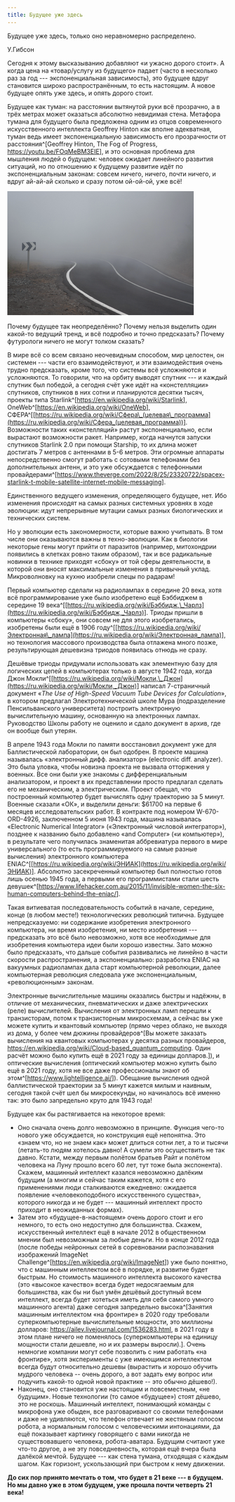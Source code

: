 ```yaml
---
title: Будущее уже здесь
---
```


Будущее уже здесь, только оно неравномерно распределено.

У.Гибсон

Сегодня к этому высказыванию добавляют «и ужасно дорого стоит». А когда
цена на «товар/услугу из будущего» падает (часто в несколько раз за
год --- экспоненциальная зависимость), это будущее вдруг становится
широко распространённым, то есть настоящим. А новое будущее опять уже
здесь, и опять дорого стоит.

Будущее как туман: на расстоянии вытянутой руки всё прозрачно, а в трёх
метрах может оказаться абсолютно невидимая стена. Метафора тумана для
будущего была предложена одним из отцов современного искусственного
интеллекта Geoffrey Hinton как вполне адекватная, туман ведь имеет
экспоненциальную зависимость его прозрачности от
расстояния^[Geoffrey Hinton, The Fog of Progress,
<https://youtu.be/FOqMeBM3EIE>], и это основная проблема
для мышления людей о будущем: человек ожидает линейного развития
ситуаций, но по отношению к будущему развитие идёт по экспоненциальным
законам: совсем ничего, ничего, почти ничего, и вдруг ай-ай-ай сколько и
сразу потом ой-ой-ой, уже всё!


![](01-the-future-is-already-here-29.png)


Почему будущее так неопределённо? Почему нельзя выделить один какой-то
ведущий тренд, и всё подробно и точно предсказать? Почему футурологи
ничего не могут толком сказать?

В мире всё со всем связано неочевидным способом, мир целостен, он
системен --- части его взаимодействуют, и эти взаимодействия очень
трудно предсказать, кроме того, что системы всё усложняются и
усложняются. То говорили, что на орбиту выводят спутник --- и каждый
спутник был победой, а сегодня счёт уже идёт на «констелляции»
спутников, спутников в них сотни и планируются десятки тысяч, проекты
типа
Starlink^[<https://en.wikipedia.org/wiki/Starlink>],
OneWeb^[<https://en.wikipedia.org/wiki/OneWeb>],
СФЕРА^[[https://ru.wikipedia.org/wiki/Сфера\_(целевая\_программа](https://ru.wikipedia.org/wiki/Сфера_(целевая_программа))].
Возможности таких «констелляций» растут экспоненциально, если вырастают
возможности ракет. Например, когда начнутся запуски спутников Starlink
2.0 при помощи Starship, то их длина может достигать 7 метров с
антеннами в 5-6 метров. Эти огромные аппараты непосредственно смогут
работать с сотовыми телефонами без дополнительных антенн, и это уже
обсуждается с телефонными
провайдерами^[<https://www.theverge.com/2022/8/25/23320722/spacex-starlink-t-mobile-satellite-internet-mobile-messaging>].

Единственного ведущего изменения, определяющего будущее, нет. Ибо
изменения происходят на самых разных системных уровнях в ходе эволюции:
идут непрерывные мутации самых разных биологических и технических
систем.

Но у эволюции есть закономерности, которые важно учитывать. В том числе
они оказываются важны в техно-эволюции. Как в биологии некоторые гены
могут прийти от паразитов (например, митохондрии появились в клетках
ровно таким образом), так и все радикальные новинки в технике приходят
«сбоку» от той сферы деятельности, в которой они вносят максимальные
изменения в привычный уклад. Микроволновку на кухню изобрели спецы по
радарам!

Первый компьютер сделали на радиолампах в середине 20 века, хотя всё
программирование уже было изобретено ещё Бэббиджем в середине 19
века^[[https://ru.wikipedia.org/wiki/Бэббидж,\_Чарлз](https://ru.wikipedia.org/wiki/Бэббидж,_Чарлз)].
Триоды пришли в компьютеры «сбоку», они совсем не для этого
изобретались, изобретены были ещё в 1906
году^[[https://ru.wikipedia.org/wiki/Электронная\_лампа](https://ru.wikipedia.org/wiki/Электронная_лампа)],
но технология массового производства была отлажена много позже,
результирующая дешевизна триодов появилась отнюдь не сразу.

Дешёвые триоды придумали использовать как элементную базу для логических
цепей в компьютерах только в августе 1942 года, когда Джон
Мокли^[[https://ru.wikipedia.org/wiki/Мокли,\_Джон](https://ru.wikipedia.org/wiki/Мокли,_Джон)]
написал 7-страничный документ «*The Use of High-Speed Vacuum Tube
Devices for Calculation*», в котором предлагал Электротехнической школе
Мура (подразделение Пенсильванского университета) построить электронную
вычислительную машину, основанную на электронных лампах. Руководство
Школы работу не оценило и сдало документ в архив, где он вообще был
утерян.

В апреле 1943 года Мокли по памяти восстановил документ уже для
Баллистической лаборатории, он был одобрен. В проекте машина называлась
«электронный дифф. анализатор» (electronic diff. analyzer). Это была
уловка, чтобы новизна проекта не вызвала отторжения у военных. Все они
были уже знакомы с дифференциальным анализатором, и проект в их
представлении просто предлагал сделать его не механическим, а
электрическим. Проект обещал, что построенный компьютер будет вычислять
одну траекторию за 5 минут. Военные сказали «ОК», и выделили деньги:
\$61700 на первые 6 месяцев исследовательских работ. В контракте под
номером W-670-ORD-4926, заключенном 5 июня 1943 года, машина называлась
«Electronic Numerical Integrator» («Электронный числовой интегратор»),
позднее к названию было добавлено «and Computer» («и компьютер»), в
результате чего получилась знаменитая аббревиатура первого в мире
универсального (то есть программируемого на самые разные вычисления)
электронного компьютера
ENIAC^[[https://ru.wikipedia.org/wiki/ЭНИАК](https://ru.wikipedia.org/wiki/ЭНИАК)].
Абсолютно засекреченный компьютер был полностью готов лишь осенью 1945
года, а первыми его программистами стали шесть
девушек^[<https://www.lifehacker.com.au/2015/11/invisible-women-the-six-human-computers-behind-the-eniac/>].

Такая витиеватая последовательность событий в начале, середине, конце (в
любом месте!) технологических революций типична. Будущее непредсказуемо:
ни содержание изобретения электронного компьютера, ни время изобретения,
ни место изобретения --- предсказать это всё было невозможно, хотя все
необходимые для изобретения компьютера идеи были хорошо известны. Зато
можно было предсказать, что дальше события развивались не линейно в
части скорости распространения, а экспоненциально: разработка ENIAC на
вакуумных радиолампах дала старт компьютерной революции, далее
компьютерная революция следовала уже экспоненциальным, «революционным»
законам.

Электронные вычислительные машины оказались быстры и надёжны, в отличие
от механических, пневматических и даже электрических (реле)
вычислителей. Вычисления от электронных ламп перешли к транзисторам,
потом к транзисторным микросхемам, а сейчас вы уже можете купить и
квантовый компьютер (прямо через облако, не выходя из дома, у более чем
дюжины провайдеров^[Вы можете заказать вычисления на
квантовых компьютерах у десятка разных провайдеров,
<https://en.wikipedia.org/wiki/Cloud-based_quantum_computing>. Один
расчёт можно было купить ещё в 2021 году за единицы
долларов.]), и оптические вычисления (оптический
компьютер можно купить было ещё в 2021 году, хотя не все даже
профессионалы знают об
этом^[<https://www.lightelligence.ai/>]).
Обещание вычисления одной баллистической траектории за 5 минут кажется
милым и наивным, сегодня такой счёт шел бы микросекунды, но начиналось
всё именно так: это было запредельно круто для 1943 года!

Будущее как бы растягивается на некоторое время:

-   Оно сначала очень долго невозможно в принципе. Функция чего-то
    нового уже обсуждается, но конструкция ещё непонятна. Это «знаем
    что, но не знаем как» может длиться сотни лет, а то и тысячи
    (летать-то людям хотелось давно! А сумели это осуществить не так
    давно. Кстати, между первым полётом братьев Райт и полётом человека
    на Луну прошло всего 60 лет, тут тоже была экспонента). Скажем,
    машинный интеллект казался невозможно далёким будущим (а многим и
    сейчас таким кажется, хотя с его применениями люди сталкиваются
    ежедневно: ожидается появление «человекоподобного искусственного
    существа», которого никогда и не будет --- машинный интеллект просто
    приходит в неожиданных формах).
-   Затем это «будущее-в-настоящем» очень дорого стоит и его немного, то
    есть оно недоступно для большинства. Скажем, искусственный интеллект
    ещё в начале 2012 в общественном мнении был невозможным за любые
    деньги. Но в конце 2012 года (после победы нейронных сетей в
    соревновании распознавания изображений ImageNet
    Challenge^[<https://en.wikipedia.org/wiki/ImageNet>])
    уже было понятно, что с машинным интеллектом всё в порядке, и
    развитие будет быстрым. Но стоимость машинного интеллекта высокого
    качества (это «высокое качество» всегда будет недосягаемым для
    большинства, как бы ни был умён дешёвый доступный всем интеллект,
    всегда будет хотеться иметь для себя самого умного машинного агента)
    даже сегодня запредельно высока^[Занятия машинным
    интеллектом «на фронтире» в 2020 году требовали суперкомпьютерные
    вычислительные мощности, это миллионы долларов:
    <https://ailev.livejournal.com/1536283.html>, в 2021 году в этом
    плане ничего не поменялось (суперкомпьютеры на единицу мощности
    стали дешевле, но и их размеры выросли).]. Очень
    немногие компании могут себе позволить с ним работать «на фронтире»,
    хотя эксперименты с уже имеющимся интеллектом всегда будут
    относительно дешевы (вырастить и хорошо обучить мудрого человека --
    очень дорого, а вот задать ему вопрос или подучить какой-то одной
    новой практике -- это обычно дёшево!).
-   Наконец, оно становится уже настоящим и повсеместным, «не будущим».
    Новые технологии (то самое «будущее») стоят дёшево, это не роскошь.
    Машинный интеллект, понимающий команды с микрофона уже обыден, все
    разговаривают со своими телефонами и даже не удивляются, что телефон
    отвечает не жестяным голосом робота, а нормальным голосом с
    человеческими интонациями, да ещё показывает картинку говорящего с
    вами никогда не существовавшего человека, робота-аватара. Будущим
    считают уже что-то другое, а не эту повседневность, которая ещё
    вчера была далёкой мечтой. Будущее --- как стена тумана, отходящая с
    каждым шагом. Как горизонт, ускользающий при быстром к нему
    движении.

**До сих пор принято мечтать о том, что будет в 21 веке --- в будущем.
Но мы давно уже в этом будущем, уже прошла почти четверть** **21 века!**
